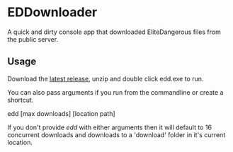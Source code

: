 # EDDownloader

A quick and dirty console app that downloaded EliteDangerous files from the public server.

## Usage

Download the [latest release](https://github.com/IainMNorman/EDDownloader/releases/download/0.2/edd.alpha.0.2.zip), unzip and double click edd.exe to run.

You can also pass arguments if you run from the commandline or create a shortcut.

edd [max downloads] [location path]

If you don't provide _edd_ with either arguments then it will default to 16 concurrent downloads and downloads to a 'download' folder in it's current location.
